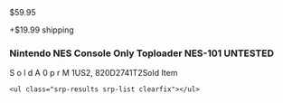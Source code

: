 
<span class="s-item__price">
  <span class="POSITIVE">$59.95</span>
</span>

<span class="s-item__shipping s-item__logisticsCost">+$19.99 shipping</span>

<h3 class="s-item__title s-item__title--has-tags">Nintendo NES Console Only Toploader NES-101 UNTESTED</h3>

<div class="s-item__title--tagblock ">
  <span class="POSITIVE" role="text">
    <span class="s-hkowvx">S</span>
    <span class="s-hkowvx">o</span>
    <span class="s-hkowvx">l</span>
    <span class="s-hkowvx">d</span>
    <span class="s-hkowvx"> </span>
    <span class="s-hkowvx"> </span>
    <span class="s-hkowvx">A</span>
    <span class="s-41fgs8d">0</span>
    <span class="s-hkowvx">p</span>
    <span class="s-hkowvx">r</span>
    <span class="s-41fgs8d">M</span>
    <span class="s-hkowvx"> </span><span class="s-hkowvx">1</span><span class="s-41fgs8d">U</span><span class="s-41fgs8d">S</span><span class="s-hkowvx">2</span><span class="s-hkowvx">,</span><span class="s-hkowvx"> </span><span class="s-41fgs8d">8</span><span class="s-hkowvx">2</span><span class="s-hkowvx">0</span><span class="s-41fgs8d">D</span><span class="s-hkowvx">2</span><span class="s-41fgs8d">7</span><span class="s-41fgs8d">4</span><span class="s-hkowvx">1</span><span class="s-41fgs8d">T</span><span class="s-41fgs8d">2</span></span><span class="clipped">Sold Item</span></div>

    <ul class="srp-results srp-list clearfix"></ul>